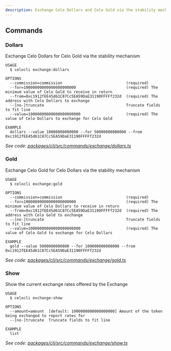 ```yaml
---
description: Exchange Celo Dollars and Celo Gold via the stability mechanism
---
```


## Commands

### Dollars

Exchange Celo Dollars for Celo Gold via the stability mechanism

```
USAGE
  $ celocli exchange:dollars

OPTIONS
  --commission=commission                            (required)
  --for=10000000000000000000000                      (required) The minimum value of Celo Gold to receive in return
  --from=0xc1912fEE45d61C87Cc5EA59DaE31190FFFFf232d  (required) The address with Celo Dollars to exchange
  --[no-]truncate                                    Truncate fields to fit line
  --value=10000000000000000000000                    (required) The value of Celo Dollars to exchange for Celo Gold

EXAMPLE
  dollars --value 10000000000000 --for 50000000000000 --from 0xc1912fEE45d61C87Cc5EA59DaE31190FFFFf232d
```

_See code: [packages/cli/src/commands/exchange/dollars.ts](https://github.com/celo-org/celo-monorepo/tree/master/packages/cli/src/commands/exchange/dollars.ts)_

### Gold

Exchange Celo Gold for Celo Dollars via the stability mechanism

```
USAGE
  $ celocli exchange:gold

OPTIONS
  --commission=commission                            (required)
  --for=10000000000000000000000                      (required) The minimum value of Celo Dollars to receive in return
  --from=0xc1912fEE45d61C87Cc5EA59DaE31190FFFFf232d  (required) The address with Celo Gold to exchange
  --[no-]truncate                                    Truncate fields to fit line
  --value=10000000000000000000000                    (required) The value of Celo Gold to exchange for Celo Dollars

EXAMPLE
  gold --value 5000000000000 --for 100000000000000 --from 0xc1912fEE45d61C87Cc5EA59DaE31190FFFFf232d
```

_See code: [packages/cli/src/commands/exchange/gold.ts](https://github.com/celo-org/celo-monorepo/tree/master/packages/cli/src/commands/exchange/gold.ts)_

### Show

Show the current exchange rates offered by the Exchange

```
USAGE
  $ celocli exchange:show

OPTIONS
  --amount=amount  [default: 1000000000000000000] Amount of the token being exchanged to report rates for
  --[no-]truncate  Truncate fields to fit line

EXAMPLE
  list
```

_See code: [packages/cli/src/commands/exchange/show.ts](https://github.com/celo-org/celo-monorepo/tree/master/packages/cli/src/commands/exchange/show.ts)_
